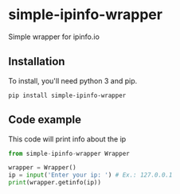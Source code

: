 # simple-ipinfo-wrapper
Simple wrapper for ipinfo.io
## Installation
To install, you'll need python 3 and pip.

```pip install simple-ipinfo-wrapper```
## Code example
This code will print info about the ip

```python
from simple-ipinfo-wrapper Wrapper

wrapper = Wrapper()
ip = input('Enter your ip: ') # Ex.: 127.0.0.1
print(wrapper.getinfo(ip))
```
